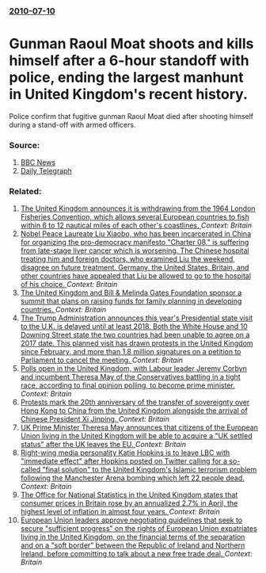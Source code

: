 ### [2010-07-10](/news/2010/07/10/index.md)

# Gunman Raoul Moat shoots and kills himself after a 6-hour standoff with police, ending the largest manhunt in United Kingdom's recent history. 

Police confirm that fugitive gunman Raoul Moat died after shooting himself during a stand-off with armed officers.


### Source:

1. [BBC News](http://news.bbc.co.uk/1/hi/uk/10583839.stm)
2. [Daily Telegraph](http://www.telegraph.co.uk/news/uknews/crime/7882867/Raoul-Moat-treated-for-gun-shot-wound-as-six-hour-stand-off-ends.html)

### Related:

1. [The United Kingdom announces it is withdrawing from the 1964 London Fisheries Convention, which allows several European countries to fish within 6 to 12 nautical miles of each other's coastlines. ](/news/2017/07/2/the-united-kingdom-announces-it-is-withdrawing-from-the-1964-london-fisheries-convention-which-allows-several-european-countries-to-fish-wi.md) _Context: Britain_
2. [Nobel Peace Laureate Liu Xiaobo, who has been incarcerated in China for organizing the pro-democracy manifesto "Charter 08," is suffering from late-stage liver cancer which is worsening. The Chinese hospital treating him and foreign doctors, who examined Liu the weekend, disagree on future treatment. Germany, the United States, Britain, and other countries have appealed that Liu be allowed to go to the hospital of his choice. ](/news/2017/07/12/nobel-peace-laureate-liu-xiaobo-who-has-been-incarcerated-in-china-for-organizing-the-pro-democracy-manifesto-charter-08-is-suffering-fr.md) _Context: Britain_
3. [The United Kingdom and Bill & Melinda Gates Foundation sponsor a summit that plans on raising funds for family planning in developing countries. ](/news/2017/07/11/the-united-kingdom-and-bill-melinda-gates-foundation-sponsor-a-summit-that-plans-on-raising-funds-for-family-planning-in-developing-countr.md) _Context: Britain_
4. [The Trump Administration announces this year's Presidential state visit to the U.K. is delayed until at least 2018. Both the White House and 10 Downing Street state the two countries had been unable to agree on a 2017 date. This planned visit has drawn protests in the United Kingdom since February, and more than 1.8 million signatures on a petition to Parliament to cancel the meeting.  ](/news/2017/07/11/the-trump-administration-announces-this-year-s-presidential-state-visit-to-the-u-k-is-delayed-until-at-least-2018-both-the-white-house-and.md) _Context: Britain_
5. [Polls open in the United Kingdom, with Labour leader Jeremy Corbyn and incumbent Theresa May of the Conservatives battling in a tight race, according to final opinion polling, to become prime minister. ](/news/2017/06/8/polls-open-in-the-united-kingdom-with-labour-leader-jeremy-corbyn-and-incumbent-theresa-may-of-the-conservatives-battling-in-a-tight-race.md) _Context: Britain_
6. [Protests mark the 20th anniversary of the transfer of sovereignty over Hong Kong to China from the United Kingdom alongside the arrival of Chinese President Xi Jinping. ](/news/2017/06/29/protests-mark-the-20th-anniversary-of-the-transfer-of-sovereignty-over-hong-kong-to-china-from-the-united-kingdom-alongside-the-arrival-of-c.md) _Context: Britain_
7. [UK Prime Minister Theresa May announces that citizens of the European Union living in the United Kingdom will be able to acquire a "UK settled status" after the UK leaves the EU. ](/news/2017/06/22/uk-prime-minister-theresa-may-announces-that-citizens-of-the-european-union-living-in-the-united-kingdom-will-be-able-to-acquire-a-uk-settl.md) _Context: Britain_
8. [Right-wing media personality Katie Hopkins is to leave LBC with "immediate effect" after Hopkins posted on Twitter calling for a so-called "final solution" to the United Kingdom's Islamic terrorism problem following the Manchester Arena bombing which left 22 people dead. ](/news/2017/05/26/right-wing-media-personality-katie-hopkins-is-to-leave-lbc-with-immediate-effect-after-hopkins-posted-on-twitter-calling-for-a-so-called.md) _Context: Britain_
9. [The Office for National Statistics in the United Kingdom states that consumer prices in Britain rose by an annualized 2.7% in April, the highest level of inflation in almost four years. ](/news/2017/05/16/the-office-for-national-statistics-in-the-united-kingdom-states-that-consumer-prices-in-britain-rose-by-an-annualized-2-7-in-april-the-hig.md) _Context: Britain_
10. [European Union leaders approve negotiating guidelines that seek to secure "sufficient progress" on the rights of European Union expatriates living in the United Kingdom, on the financial terms of the separation and on a "soft border" between the Republic of Ireland and Northern Ireland, before committing to talk about a new free trade deal. ](/news/2017/04/29/european-union-leaders-approve-negotiating-guidelines-that-seek-to-secure-sufficient-progress-on-the-rights-of-european-union-expatriates.md) _Context: Britain_
